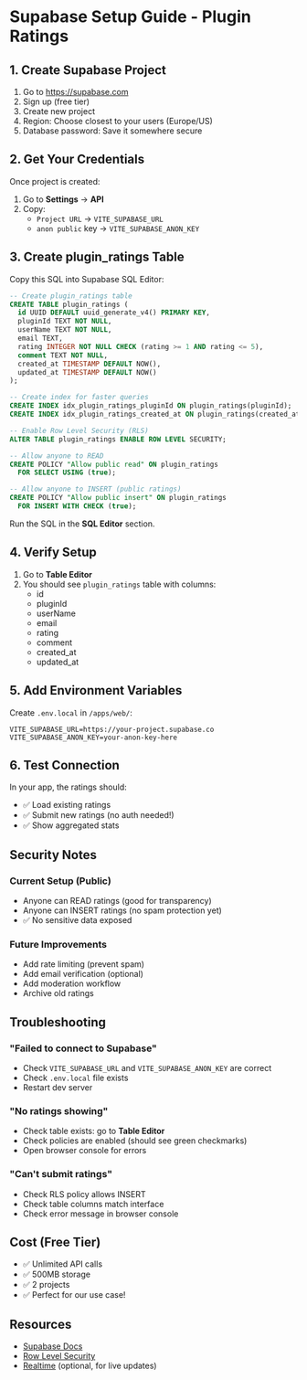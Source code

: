 # Supabase Setup Guide - Plugin Ratings

## 1. Create Supabase Project

1. Go to https://supabase.com
2. Sign up (free tier)
3. Create new project
4. Region: Choose closest to your users (Europe/US)
5. Database password: Save it somewhere secure

## 2. Get Your Credentials

Once project is created:
1. Go to **Settings** → **API**
2. Copy:
   - `Project URL` → `VITE_SUPABASE_URL`
   - `anon public` key → `VITE_SUPABASE_ANON_KEY`

## 3. Create plugin_ratings Table

Copy this SQL into Supabase SQL Editor:

```sql
-- Create plugin_ratings table
CREATE TABLE plugin_ratings (
  id UUID DEFAULT uuid_generate_v4() PRIMARY KEY,
  pluginId TEXT NOT NULL,
  userName TEXT NOT NULL,
  email TEXT,
  rating INTEGER NOT NULL CHECK (rating >= 1 AND rating <= 5),
  comment TEXT NOT NULL,
  created_at TIMESTAMP DEFAULT NOW(),
  updated_at TIMESTAMP DEFAULT NOW()
);

-- Create index for faster queries
CREATE INDEX idx_plugin_ratings_pluginId ON plugin_ratings(pluginId);
CREATE INDEX idx_plugin_ratings_created_at ON plugin_ratings(created_at DESC);

-- Enable Row Level Security (RLS)
ALTER TABLE plugin_ratings ENABLE ROW LEVEL SECURITY;

-- Allow anyone to READ
CREATE POLICY "Allow public read" ON plugin_ratings
  FOR SELECT USING (true);

-- Allow anyone to INSERT (public ratings)
CREATE POLICY "Allow public insert" ON plugin_ratings
  FOR INSERT WITH CHECK (true);
```

Run the SQL in the **SQL Editor** section.

## 4. Verify Setup

1. Go to **Table Editor**
2. You should see `plugin_ratings` table with columns:
   - id
   - pluginId
   - userName
   - email
   - rating
   - comment
   - created_at
   - updated_at

## 5. Add Environment Variables

Create `.env.local` in `/apps/web/`:

```env
VITE_SUPABASE_URL=https://your-project.supabase.co
VITE_SUPABASE_ANON_KEY=your-anon-key-here
```

## 6. Test Connection

In your app, the ratings should:
- ✅ Load existing ratings
- ✅ Submit new ratings (no auth needed!)
- ✅ Show aggregated stats

## Security Notes

### Current Setup (Public)
- Anyone can READ ratings (good for transparency)
- Anyone can INSERT ratings (no spam protection yet)
- ✅ No sensitive data exposed

### Future Improvements
- Add rate limiting (prevent spam)
- Add email verification (optional)
- Add moderation workflow
- Archive old ratings

## Troubleshooting

### "Failed to connect to Supabase"
- Check `VITE_SUPABASE_URL` and `VITE_SUPABASE_ANON_KEY` are correct
- Check `.env.local` file exists
- Restart dev server

### "No ratings showing"
- Check table exists: go to **Table Editor**
- Check policies are enabled (should see green checkmarks)
- Open browser console for errors

### "Can't submit ratings"
- Check RLS policy allows INSERT
- Check table columns match interface
- Check error message in browser console

## Cost (Free Tier)

- ✅ Unlimited API calls
- ✅ 500MB storage
- ✅ 2 projects
- ✅ Perfect for our use case!

## Resources

- [Supabase Docs](https://supabase.com/docs)
- [Row Level Security](https://supabase.com/docs/guides/auth/row-level-security)
- [Realtime](https://supabase.com/docs/guides/realtime) (optional, for live updates)
